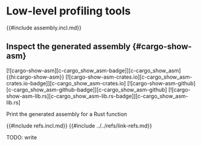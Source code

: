 # Low-level profiling tools

{{#include assembly.incl.md}}

## Inspect the generated assembly {#cargo-show-asm}

[![cargo-show-asm][c-cargo_show_asm-badge]][c-cargo_show_asm]{{hi:cargo-show-asm}}
[![cargo-show-asm-crates.io][c-cargo_show_asm-crates.io-badge]][c-cargo_show_asm-crates.io]
[![cargo-show-asm-github][c-cargo_show_asm-github-badge]][c-cargo_show_asm-github]
[![cargo-show-asm-lib.rs][c-cargo_show_asm-lib.rs-badge]][c-cargo_show_asm-lib.rs]

Print the generated assembly for a Rust function

{{#include refs.incl.md}}
{{#include ../../refs/link-refs.md}}

<div class="hidden">
TODO: write
</div>
